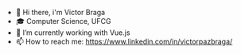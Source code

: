 

- 👋 Hi there, i'm Victor Braga  
- 🎓 Computer Science, UFCG 
- 🔭 I’m currently working with Vue.js
- 📫 How to reach me: https://www.linkedin.com/in/victorpazbraga/

 

